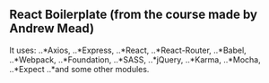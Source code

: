 ## React Boilerplate (from the course made by Andrew Mead)

It uses:
..*Axios,
..*Express,
..*React,
..*React-Router,
..*Babel,
..*Webpack,
..*Foundation,
..*SASS,
..*jQuery,
..*Karma,
..*Mocha,
..*Expect
..*and some other modules.
